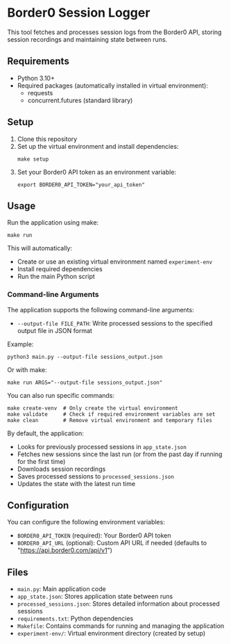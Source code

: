 # Border0 Session Logger

This tool fetches and processes session logs from the Border0 API, storing session recordings and maintaining state between runs.

## Requirements

- Python 3.10+
- Required packages (automatically installed in virtual environment):
  - requests
  - concurrent.futures (standard library)

## Setup

1. Clone this repository
2. Set up the virtual environment and install dependencies:
   ```
   make setup
   ```
3. Set your Border0 API token as an environment variable:
   ```
   export BORDER0_API_TOKEN="your_api_token"
   ```

## Usage

Run the application using make:

```
make run
```

This will automatically:
- Create or use an existing virtual environment named `experiment-env`
- Install required dependencies
- Run the main Python script

### Command-line Arguments

The application supports the following command-line arguments:

- `--output-file FILE_PATH`: Write processed sessions to the specified output file in JSON format

Example:
```
python3 main.py --output-file sessions_output.json
```

Or with make:
```
make run ARGS="--output-file sessions_output.json"
```

You can also run specific commands:

```
make create-venv  # Only create the virtual environment
make validate     # Check if required environment variables are set
make clean        # Remove virtual environment and temporary files
```

By default, the application:
- Looks for previously processed sessions in `app_state.json`
- Fetches new sessions since the last run (or from the past day if running for the first time)
- Downloads session recordings
- Saves processed sessions to `processed_sessions.json`
- Updates the state with the latest run time

## Configuration

You can configure the following environment variables:
- `BORDER0_API_TOKEN` (required): Your Border0 API token
- `BORDER0_API_URL` (optional): Custom API URL if needed (defaults to "https://api.border0.com/api/v1")

## Files

- `main.py`: Main application code
- `app_state.json`: Stores application state between runs
- `processed_sessions.json`: Stores detailed information about processed sessions
- `requirements.txt`: Python dependencies
- `Makefile`: Contains commands for running and managing the application
- `experiment-env/`: Virtual environment directory (created by setup)
